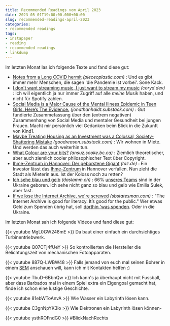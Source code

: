 ```yaml
---
title: Recommended Readings vom April 2023
date: 2023-05-01T19:00:00.000+00:00
slug: recommended-readings-april-2023
categories:
- recommended readings
tags:
- instapaper
- reading
- recommended readings
- linkdump
---
```


Im letzten Monat las ich folgende Texte und fand diese gut:

- [Notes from a Long COVID hermit](https://pieceoplastic.com/2023/04/22/notes-from-a-long-covid-hermit/) *(pieceoplastic.com)* : Und es gibt immer mehr Menschen, die sagen 'die Pandemie ist vorbei'. Sone Kack.
- [I don't want streaming music, I just want to stream my music](https://coryd.dev/posts/2023/i-dont-want-streaming-music/) *(coryd.dev)* : Ich will eigentlich ja nur immer Zugriff auf alle *meine* Musik haben, und nicht für Spotify zahlen.
- [Social Media is a Major Cause of the Mental Illness Epidemic in Teen Girls. Here’s The Evidence.](https://jonathanhaidt.substack.com/p/social-media-mental-illness-epidemic) *(jonathanhaidt.substack.com)* : Gut fundierte Zusammefassung über den (extrem negativen) Zusammenhang von Social Media und mentaler Gesundheit bei jungen Frauen. Macht mir persönlich viel Gedanken beim Blick in die Zukunft von Kind1.
- [Maybe Treating Housing as an Investment was a Colossal, Society-Shattering Mistake](https://goodreason.substack.com/p/maybe-treating-housing-as-an-investment) *(goodreason.substack.com)* : Wir wohnen in Miete. Und werden das auch weiterhin tun.
- [What Colour are your bits?](https://ansuz.sooke.bc.ca/entry/23) *(ansuz.sooke.bc.ca)* : Ziemlich theoretischer, aber auch ziemlich cooler philosophischer Text über Copyright.
- [Ihme-Zentrum in Hannover: Der geborstene Gigant](https://taz.de/!5924337/) *(taz.de)* : Ein Investor lässt das [Ihme-Zentrum](https://de.wikipedia.org/wiki/Ihme-Zentrum) in Hannover  verfallen. Nun zieht die Stadt als Mieterin aus. Ist der Koloss noch zu retten?
- [Ich sehe blau und gelb](https://daslamm.ch/ich-sehe-blau-und-gelb/) *(daslamm.ch)* : 66% [unseres Teams](https://www.ana.unibe.ch/forschung/mikroct/team/index_ger.html) sind in der Ukraine geboren. Ich sehe nicht ganz so blau und gelb wie Emilia Sulek, aber fast.
- [If we lose the Internet Archive, we're screwed](https://www.sbstatesman.com/2023/04/04/if-we-lose-the-internet-archive-were-screwed/) *(sbstatesman.com)* : "The Internet Archive is good for literacy. It’s good for the public." Wer etwas Geld zum Spenden übrig hat, soll [dorthin 'was spenden](https://archive.org/donate). Oder in die Ukraine.

Im letzten Monat sah ich folgende Videos und fand diese gut:

{{< youtube MgL0GW248mE >}}
Da baut einer einfach ein durchsichtiges Turbinentriebwerk.

{{< youtube Q07CTj4fUeY >}}
So kontrollierten die Hersteller die Belichtungszeit von mechanischen Fotoapparaten.

{{< youtube 887Q-LWBW48 >}}
Falls jemand von euch mal seinen Bohrer in einem [SEM](https://de.wikipedia.org/wiki/Rasterelektronenmikroskop) anschauen will, kann ich mit Kontakten helfen :)

{{< youtube TbuD-6BbnQw >}}
Ich kann's ja überhaupt nicht mit Fussball, aber dass Barbados mal in einem Spiel extra ein Eigengoal gemacht hat, finde ich schon eine lustige Geschichte.

{{< youtube 81ebWToAnvA >}}
Wie Wasser ein Labyrinth lösen kann.

{{< youtube C3gnNpYK3lo >}}
Wie Elektronen ein Labyrinth lösen können-

{{< youtube ysthROFndG0 >}}
#BlickNachRechts
